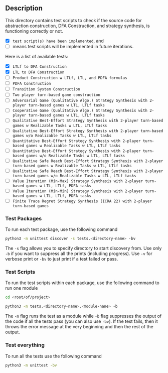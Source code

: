 ## Description

This directory contains test scripts to check if the source code for abstraction construction, DFA Construction, and strategy synthesis, is functioning correctly or not.
- [x] `test script(s) have been implemented`, and
- [ ] means test scripts will be implemented in future iterations.

Here is a list of available tests:

- [x] `LTLf to DFA Construction`
- [x] `LTL to DFA Construction`
- [ ] `Product Construction w LTLf, LTL, and PDFA formulas`
- [ ] `PDFA Construction`
- [ ] `Transition System Construction`
- [ ] `Two player turn-based game construction`
- [ ] `Adversarial Game (Qualitative Algo.) Strategy Synthesis with 2-player turn-based games w LTL, LTLf tasks`
- [ ] `Cooperative Game (Qualitative Algo.) Strategy Synthesis with 2-player turn-based games w LTL, LTLf tasks`
- [ ] `Qualitative Best-Effort Strategy Synthesis with 2-player turn-based games w Realizable Tasks w LTL, LTLf tasks`
- [ ] `Qualitative Best-Effort Strategy Synthesis with 2-player turn-based games w/o Realizable Tasks w LTL, LTLf tasks`
- [ ] `Quantitative Best-Effort Strategy Synthesis with 2-player turn-based games w Realizable Tasks w LTL, LTLf tasks`
- [ ] `Quantitative Best-Effort Strategy Synthesis with 2-player turn-based games w/o Realizable Tasks w LTL, LTLf tasks`
- [ ] `Qualitative Safe Reach Best-Effort Strategy Synthesis with 2-player turn-based games w Realizable Tasks w LTL, LTLf tasks`
- [ ] `Qualitative Safe Reach Best-Effort Strategy Synthesis with 2-player turn-based games w/o Realizable Tasks w LTL, LTLf tasks`
- [ ] `Value Iteration (Min-Max) Strategy Synthesis with 2-player turn-based games w LTL, LTLf, PDFA tasks`
- [ ] `Value Iteration (Min-Min) Strategy Synthesis with 2-player turn-based games w LTL, LTLf, PDFA tasks`
- [ ] `Finite Trace Regret Strategy Synthesis (ICRA 22) with 2-player turn-based games`

### Test Packages

To run each test package, use the following command

```bash
python3 -m unittest discover -s tests.<directory-name> -bv
```

The `-s` flag allows you to specify directory to start discovery from. Use only `-b` if you want to suppress all the prints (including progress). Use `-v` for verbose print or `-bv` to just print if a test failed or pass.


### Test Scripts

To run the test scripts within each package, use the following command to run one module

```bash
cd <root/of/project>

python3 -m tests.<directory-name>.<module-nane> -b
```

The `-m` flag runs the test as a module while `-b` flag suppresses the output of the code if all the tests pass (you can also use `-bv`). If the test fails, then it throws the error message at the very beginning and then the rest of the output. 

### Test everything

To run all the tests use the following command

```bash
python3 -m unittest -bv
```
